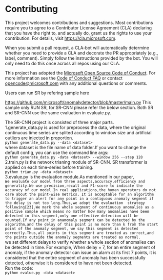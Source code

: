 
# Contributing

This project welcomes contributions and suggestions.  Most contributions require you to agree to a
Contributor License Agreement (CLA) declaring that you have the right to, and actually do, grant us
the rights to use your contribution. For details, visit https://cla.microsoft.com.

When you submit a pull request, a CLA-bot will automatically determine whether you need to provide
a CLA and decorate the PR appropriately (e.g., label, comment). Simply follow the instructions
provided by the bot. You will only need to do this once across all repos using our CLA.

This project has adopted the [Microsoft Open Source Code of Conduct](https://opensource.microsoft.com/codeofconduct/).
For more information see the [Code of Conduct FAQ](https://opensource.microsoft.com/codeofconduct/faq/) or
contact [opencode@microsoft.com](mailto:opencode@microsoft.com) with any additional questions or comments.

Users can run SR by refering sample here

https://github.com/microsoft/anomalydetector/blob/master/main.py
This sample only RUN SR, for SR-CNN please refer the below section. Both SR and SR-CNN use the same evaluation in evaluate.py.

The SR-CNN project is consisted of three major parts.<br> 
1.generate_data.py is used for preprocess the data, where the original continuous time series are splited according to window size and  artificial outliers are injected in proportion. <br> 
`
python generate_data.py --data <dataset>
`<br> 
where dataset is the file name of data folder.If you want to change the default config, you can use the command line args:<br>
`
python generate_data.py -data <dataset> --window 256 --step 128
`<br> 
2.train.py is the network trianing module of SR-CNN. SR transformer is applied on each time-series before training.<br> 
`
python trian.py -data <dataset>
`<br> 
3.evalue.py is the evaluation module.As mentioned in our paper, <br>
`
We evaluate our model from three aspects,accuracy,efficiency and generality.We use precision,recall and F1-score to indicate the  accuracy of our model.In real applications,the human operators do not care about the point-wise metrics. It is acceptable for an algorithm to trigger an alert for any point in a contiguous anomaly segment if the delay is not too long.Thus,we adopt the evaluation  strategy following[23].We mark the whole segment of continuous anomalies as a positive sample which means no matter how many anomalies have been detected in this segment,only one effective detection will be counted.If any point in ananomaly segment can be detected by the algorithm,and the delay of this point is no more than k from the start point of the anomaly segment, we say this segment is detected correctly.Thus,all points in this segment are treated as correct,and the points outside the anomaly segments are treated as normal. 
`<br>
we set different delays to verify whether a whole section of anomalies can be detected in time. For example,  When delay = 7, for an entire segment of anomaly, if the anomaly detector can issue an alarm at its first 7 points, it is considered that the entire segment of anomaly has been successfully detected, otherwise it is considered to have not been detected.<br> 
Run the code:<br>
`
python evalue.py -data <dataset>
`<br> 
